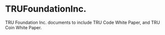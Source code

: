 # TRUFoundationInc.
TRU Foundation Inc. documents to include TRU Code White Paper, and TRU Coin White Paper.
